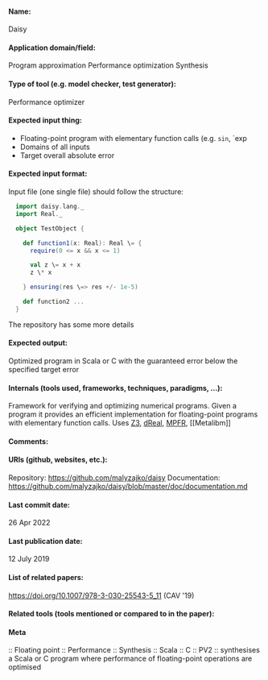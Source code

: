 #### Name:
Daisy

#### Application domain/field:
Program approximation
Performance optimization
Synthesis

#### Type of tool (e.g. model checker, test generator):
Performance optimizer

#### Expected input thing:
- Floating-point program with elementary function calls (e.g. `sin`, `exp
- Domains of all inputs
- Target overall absolute error

#### Expected input format:
Input file (one single file) should follow the structure:
```scala
  import daisy.lang._
  import Real._

  object TestObject {

    def function1(x: Real): Real \= {
      require(0 <= x && x <= 1)

      val z \= x + x
      z \* x

    } ensuring(res \=> res +/- 1e-5)

    def function2 ...
  }
  ```
The repository has some more details 

#### Expected output:
Optimized program in Scala or C with the guaranteed error below the specified target error

#### Internals (tools used, frameworks, techniques, paradigms, ...):
Framework for verifying and optimizing numerical programs.
Given a program it provides an efficient implementation for floating-point programs with elementary function calls.
Uses [Z3](Solvers/SMT/Z3.md), [dReal](Solvers/SMT/dReal.md), [MPFR](Libraries/MPFR.md), [[Metalibm]]

#### Comments:

#### URIs (github, websites, etc.):
Repository: https://github.com/malyzajko/daisy
Documentation: https://github.com/malyzajko/daisy/blob/master/doc/documentation.md

#### Last commit date:
26 Apr 2022

#### Last publication date:
12 July 2019

#### List of related papers:
https://doi.org/10.1007/978-3-030-25543-5_11 (CAV '19)

#### Related tools (tools mentioned or compared to in the paper):

#### Meta
:: Floating point
:: Performance
:: Synthesis
:: Scala
:: C
:: PV2 :: synthesises a Scala or C program where performance of floating-point operations are optimised